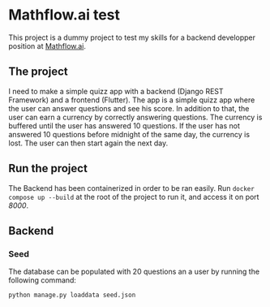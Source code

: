# Mathflow.ai test
This project is a dummy project to test my skills for a backend developper position at [Mathflow.ai](https://mathflow.ai/).

## The project
I need to make a simple quizz app with a backend (Django REST Framework) and a frontend (Flutter). The app is a simple quizz app where the user can answer questions and see his score.
In addition to that, the user can earn a currency by correctly answering questions. The currency is buffered until the user has answered 10 questions. If the user has not answered 10 questions before midnight of the same day, the currency is lost. The user can then start again the next day.

## Run the project
The Backend has been containerized in order to be ran easily. Run `docker compose up --build` at the root of the project to run it, and access it on port *8000*.

## Backend
### Seed
The database can be populated with 20 questions an a user by running the following command:
```bash
python manage.py loaddata seed.json
```


